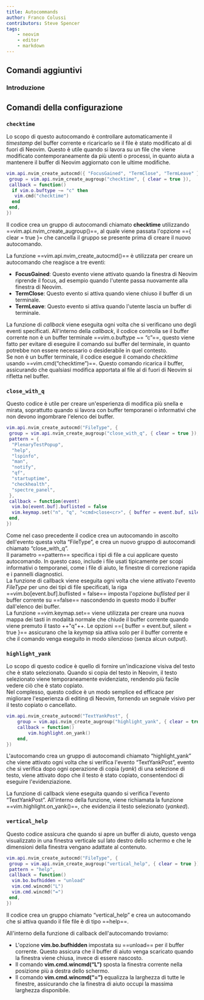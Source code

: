 ```yaml
---
title: Autocommands
author: Franco Colussi
contributors: Steve Spencer
tags:
    - neovim
    - editor
    - markdown
---
```

<!--vale off-->

## Comandi aggiuntivi

### Introduzione

## Comandi della configurazione

### `checktime`

Lo scopo di questo autocomando è controllare automaticamente il *timestamp* del buffer corrente e ricaricarlo se il file è stato modificato al di fuori di Neovim. Questo è utile quando si lavora su un file che viene modificato contemporaneamente da più utenti o processi, in quanto aiuta a mantenere il buffer di Neovim aggiornato con le ultime modifiche.

```lua
vim.api.nvim_create_autocmd({ "FocusGained", "TermClose", "TermLeave" }, {
 group = vim.api.nvim_create_augroup("checktime", { clear = true }),
 callback = function()
  if vim.o.buftype ~= "c" then
   vim.cmd("checktime")
  end
 end,
})
```

Il codice crea un gruppo di autocomandi chiamato **checktime** utilizzando ==vim.api.nvim_create_augroup()==, al quale viene passata l'opzione =={ clear = true }= che cancella il gruppo se presente prima di creare il nuovo autocomando.

La funzione ==vim.api.nvim_create_autocmd()== è utilizzata per creare un autocomando che reagisce a tre eventi:

- **FocusGained**: Questo evento viene attivato quando la finestra di Neovim riprende il focus, ad esempio quando l'utente passa nuovamente alla finestra di Neovim.
- **TermClose**: Questo evento si attiva quando viene chiuso il buffer di un terminale.
- **TermLeave**: Questo evento si attiva quando l'utente lascia un buffer di terminale.

La funzione di *callback* viene eseguita ogni volta che si verificano uno degli eventi specificati. All'interno della *callback*, il codice controlla se il buffer corrente non è un buffer terminale ==vim.o.buftype ~= “c”==, questo viene fatto per evitare di eseguire il comando sui buffer del terminale, in quanto potrebbe non essere necessario o desiderabile in quel contesto.  
Se non è un buffer terminale, il codice esegue il comando *checktime* usando ==vim.cmd(“checktime”)==. Questo comando ricarica il buffer, assicurando che qualsiasi modifica apportata al file al di fuori di Neovim si rifletta nel buffer.

### `close_with_q`

Questo codice è utile per creare un'esperienza di modifica più snella e mirata, soprattutto quando si lavora con buffer temporanei o informativi che non devono ingombrare l'elenco dei buffer.

```lua
vim.api.nvim_create_autocmd("FileType", {
 group = vim.api.nvim_create_augroup("close_with_q", { clear = true }),
 pattern = {
  "PlenaryTestPopup",
  "help",
  "lspinfo",
  "man",
  "notify",
  "qf",
  "startuptime",
  "checkhealth",
  "spectre_panel",
 },
 callback = function(event)
  vim.bo[event.buf].buflisted = false
  vim.keymap.set("n", "q", "<cmd>close<cr>", { buffer = event.buf, silent = true })
 end,
})
```

Come nel caso precedente il codice crea un autocomando in ascolto dell'evento questa volta “FileType”, e crea un nuovo gruppo di autocomandi chiamato “close_with_q”.  
Il parametro ==pattern== specifica i tipi di file a cui applicare questo autocomando. In questo caso, include i file usati tipicamente per scopi informativi o temporanei, come i file di aiuto, le finestre di correzione rapida e i pannelli diagnostici.  
La funzione di callback viene eseguita ogni volta che viene attivato l'evento *FileType* per uno dei tipi di file specificati, la riga ==vim.bo[event.buf].buflisted = false== imposta l'opzione *buflisted* per il buffer corrente su ==false== nascondendo in questo modo il buffer dall'elenco dei buffer.  
La funzione ==vim.keymap.set== viene utilizzata per creare una nuova mappa dei tasti in modalità normale che chiude il buffer corrente quando viene premuto il tasto ++"q"++. Le opzioni =={ buffer = event.buf, silent = true }== assicurano che la *keymap* sia attiva solo per il buffer corrente e che il comando venga eseguito in modo silenzioso (senza alcun output).

### `highlight_yank`

Lo scopo di questo codice è quello di fornire un'indicazione visiva del testo che è stato selezionato. Quando si copia del testo in Neovim, il testo selezionato viene temporaneamente evidenziato, rendendo più facile vedere ciò che è stato copiato.  
Nel complesso, questo codice è un modo semplice ed efficace per migliorare l'esperienza di editing di Neovim, fornendo un segnale visivo per il testo copiato o cancellato.

```lua
vim.api.nvim_create_autocmd("TextYankPost", {
    group = vim.api.nvim_create_augroup("highlight_yank", { clear = true }),
    callback = function()
        vim.highlight.on_yank()
    end,
})
```

L'autocomando crea un gruppo di autocomandi chiamato “highlight_yank” che viene attivato ogni volta che si verifica l'evento “TextYankPost”, evento che si verifica dopo ogni operazione di copia (*yank*) di una selezione di testo, viene attivato dopo che il testo è stato copiato, consentendoci di eseguire l'evidenziazione.

La funzione di callback viene eseguita quando si verifica l'evento “TextYankPost”. All'interno della funzione, viene richiamata la funzione ==vim.highlight.on_yank()==, che evidenzia il testo selezionato (*yanked*).

### `vertical_help`

Questo codice assicura che quando si apre un buffer di aiuto, questo venga visualizzato in una finestra verticale sul lato destro dello schermo e che le dimensioni della finestra vengano adattate al contenuto.

```lua
vim.api.nvim_create_autocmd("FileType", {
 group = vim.api.nvim_create_augroup("vertical_help", { clear = true }),
 pattern = "help",
 callback = function()
  vim.bo.bufhidden = "unload"
  vim.cmd.wincmd("L")
  vim.cmd.wincmd("=")
 end,
})
```

Il codice crea un gruppo chiamato “vertical_help” e crea un autocomando che si attiva quando il file file è di tipo ==help==.

All'interno della funzione di callback dell'autocomando troviamo:

- L'opzione **vim.bo.bufhidden** impostata su ==unload== per il buffer corrente. Questo assicura che il buffer di aiuto venga scaricato quando la finestra viene chiusa, invece di essere nascosto.
- Il comando **vim.cmd.wincmd(“L”)** sposta la finestra corrente nella posizione più a destra dello schermo.
- Il comando **vim.cmd.wincmd(“=”)** equalizza la larghezza di tutte le finestre, assicurando che la finestra di aiuto occupi la massima larghezza disponibile.
